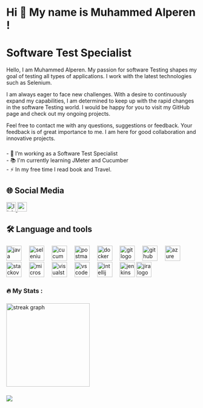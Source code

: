 <h1 align="left">Hi 👋 My name is Muhammed Alperen !</h1>

<h1 align="left">Software Test Specialist</h1>

Hello, I am Muhammed Alperen. My passion for software Testing shapes my goal of testing all types of applications. I work with the latest technologies such as Selenium.

I am always eager to face new challenges. With a desire to continuously expand my capabilities, I am determined to keep up with the rapid changes in the software Testing world. I would be happy for you to visit my GitHub page and check out my ongoing projects.

Feel free to contact me with any questions, suggestions or feedback. Your feedback is of great importance to me. I am here for good collaboration and innovative projects.

###

<p align="left">- 🔭 I’m working as a Software Test Specialist<br>- 📚 I'm currently learning JMeter and Cucumber <br>- ⚡ In my free time I read book and Travel.</p>

###
<h2 align="left"> 🌐 Social Media </h2>
<div align="left">
  <a href="https://www.linkedin.com/in/muhammedalperenyilmaz/" target="_blank">
    <img src="https://img.shields.io/static/v1?message=LinkedIn&logo=linkedin&label=&color=0077B5&logoColor=white&labelColor=&style=for-the-badge" height="25" alt="linkedin logo"  />
  </a>
  <a href="https://medium.com/@muhammedalperenyilmaz" target="_blank">
    <img src="https://img.shields.io/static/v1?message=Medium&logo=medium&label=&color=12100E&logoColor=white&labelColor=&style=for-the-badge" height="25" alt="medium logo"  />
  </a>
</div>

###


<h2 align="left">🛠 Language and tools</h2>

###

<div align="left">
  <img src="https://cdn.jsdelivr.net/gh/devicons/devicon/icons/java/java-original.svg" height="40" alt="java logo"  />
  <img width="12" />
  <img src="https://skillicons.dev/icons?i=selenium" height="40" alt="selenium logo"/>
  <img width="12" />
  <img src="https://cdn.jsdelivr.net/gh/devicons/devicon/icons/cucumber/cucumber-plain.svg" height="40" alt="cucumber logo"/>
  <img width="12" />
  <img src="https://skillicons.dev/icons?i=postman" height="40" alt="postman logo"/>
  <img width="12" />
  <img src="https://skillicons.dev/icons?i=docker" height="40" alt="docker logo"/>
  <img width="12" />
  <img src="https://skillicons.dev/icons?i=git" height="40" alt="git logo"/>
  <img width="12" />
  <img src="https://skillicons.dev/icons?i=github" height="40" alt="github logo"/>
  <img width="12" />
  <img src="https://skillicons.dev/icons?i=azure" height="40" alt="azure logo"/>
  <img width="12" />
  <img src="https://skillicons.dev/icons?i=stackoverflow" height="40" alt="stackoverflow logo"/>
  <img width="12" />
  <img src="https://cdn.simpleicons.org/microsoftsqlserver/CC2927" height="40" alt="microsoftsqlserver logo"/>
  <img width="12" />
  <img src="https://skillicons.dev/icons?i=visualstudio" height="40" alt="visualstudio logo"/>
  <img width="12" />
  <img src="https://skillicons.dev/icons?i=vscode" height="40" alt="vscode logo"/>
  <img width="12" />
  <img src="https://cdn.jsdelivr.net/gh/devicons/devicon/icons/intellij/intellij-original.svg" height="40" alt="intellij logo"/>
  <img width="12" />
  <img src="https://skillicons.dev/icons?i=jenkins" height="40" alt="jenkins logo"/>
  <img src="https://cdn.jsdelivr.net/gh/devicons/devicon/icons/jira/jira-original.svg" height="40" alt="jira logo"/>
</div>

###

<h3 align="left">🔥   My Stats :</h3>

###

<div align="left">
  <img src="https://streak-stats.demolab.com?user=MuhammedAlperenYilmaz&locale=en&mode=daily&theme=dark&hide_border=false&border_radius=5&order=3" height="220" alt="streak graph"  />
</div>

###

<div align="left">
  <img src="https://profile-counter.glitch.me/MuhammedAlperenYilmaz/count.svg?"  />
</div>


###
